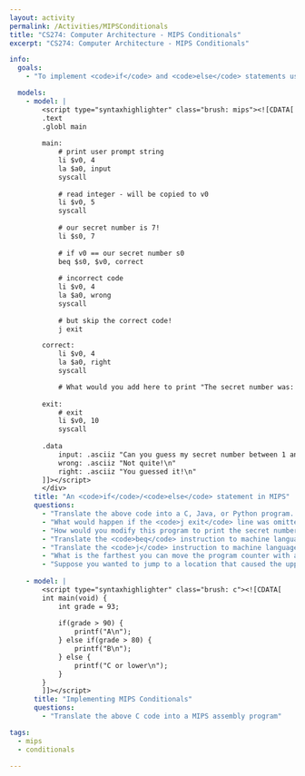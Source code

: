 ```yaml
---
layout: activity
permalink: /Activities/MIPSConditionals
title: "CS274: Computer Architecture - MIPS Conditionals"
excerpt: "CS274: Computer Architecture - MIPS Conditionals"

info:
  goals:
    - "To implement <code>if</code> and <code>else</code> statements using MIPS assembly."

  models:
    - model: |
        <script type="syntaxhighlighter" class="brush: mips"><![CDATA[        
        .text
        .globl main
         
        main:
            # print user prompt string
            li $v0, 4
            la $a0, input
            syscall    
            
            # read integer - will be copied to v0
            li $v0, 5
            syscall
            
            # our secret number is 7!
            li $s0, 7
            
            # if v0 == our secret number s0
            beq $s0, $v0, correct
            
            # incorrect code
            li $v0, 4
            la $a0, wrong
            syscall       
            
            # but skip the correct code!
            j exit

        correct:
            li $v0, 4
            la $a0, right
            syscall 

            # What would you add here to print "The secret number was: " followed by the integer 7, followed by a newline?
            
        exit:
            # exit
            li $v0, 10
            syscall  
            
        .data
            input: .asciiz "Can you guess my secret number between 1 and 10?  Enter it below\n"
            wrong: .asciiz "Not quite!\n"
            right: .asciiz "You guessed it!\n"   
        ]]></script>
        </div>
      title: "An <code>if</code>/<code>else</code> statement in MIPS"
      questions:
        - "Translate the above code into a C, Java, or Python program.  What does it do?"
        - "What would happen if the <code>j exit</code> line was omitted?"
        - "How would you modify this program to print the secret number using a syscall?"
        - "Translate the <code>beq</code> instruction to machine language."
        - "Translate the <code>j</code> instruction to machine language."
        - "What is the farthest you can move the program counter with a branch instruction?  How about a jump instruction?"
        - "Suppose you wanted to jump to a location that caused the upper four bits of the program counter to be modified.  Using a combination of branch and jump instructions, perform this jump."
        
    - model: |
        <script type="syntaxhighlighter" class="brush: c"><![CDATA[        
        int main(void) {
            int grade = 93;
            
            if(grade > 90) {
                printf("A\n");
            } else if(grade > 80) {
                printf("B\n");
            } else {
                printf("C or lower\n");
            }
        }
        ]]></script>
      title: "Implementing MIPS Conditionals"
      questions:
        - "Translate the above C code into a MIPS assembly program"        

tags:
  - mips
  - conditionals

---
```


